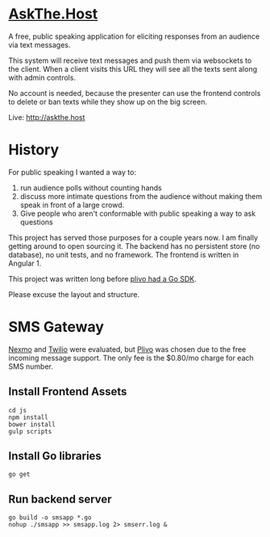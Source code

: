 
# [AskThe.Host](http://askthe.host)

A free, public speaking application for eliciting responses from an audience via text messages.

This system will receive text messages and push them via websockets to the client. When a client visits this URL they will see all the texts sent along with admin controls.

No account is needed, because the presenter can use the frontend controls to delete or ban texts while they show up on the big screen.

Live: http://askthe.host

# History

For public speaking I wanted a way to:

1) run audience polls without counting hands
2) discuss more intimate questions from the audience without making them speak in front of a large crowd.
3) Give people who aren't conformable with public speaking a way to ask questions

This project has served those purposes for a couple years now. I am finally getting around to open sourcing it. The backend has no persistent store (no database), no unit tests, and no framework. The frontend is written in Angular 1.

This project was written long before [plivo had a Go SDK](https://developers.plivo.com/server-side-sdks/go-sdk/).

Please excuse the layout and structure.

# SMS Gateway

[Nexmo](https://nexmo.com) and [Twilio](https://www.twilio.com) were evaluated, but [Plivo](https://www.plivo.com) was chosen due to the free incoming message support. The only fee is the $0.80/mo charge for each SMS number.

## Install Frontend Assets

    cd js
    npm install
    bower install
    gulp scripts

## Install Go libraries

    go get

## Run backend server

    go build -o smsapp *.go
    nohup ./smsapp >> smsapp.log 2> smserr.log &
